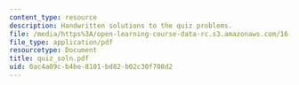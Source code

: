```yaml
---
content_type: resource
description: Handwritten solutions to the quiz problems.
file: /media/https%3A/open-learning-course-data-rc.s3.amazonaws.com/16-30-estimation-and-control-of-aerospace-systems-spring-2004/0ac4a09cb4be8101bd82b02c30f708d2_quiz_soln.pdf
file_type: application/pdf
resourcetype: Document
title: quiz_soln.pdf
uid: 0ac4a09c-b4be-8101-bd82-b02c30f708d2
---
```

